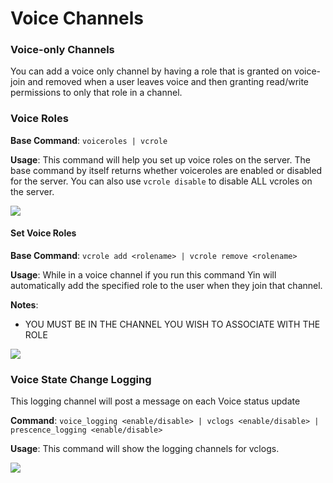# Voice Channels

### Voice-only Channels
You can add a voice only channel by having a role that is granted on voice-join and removed when a user leaves voice and then granting read/write permissions to only that role in a channel.

### Voice Roles
**Base Command**: `voiceroles | vcrole`

**Usage**: This command will help you set up voice roles on the server. The base command by itself returns whether voiceroles are enabled or disabled for the server. You can also use `vcrole disable` to disable ALL vcroles on the server.

 <img src="../../images/Voice/vcrole_base.png"/> 

#### Set Voice Roles
**Base Command**: `vcrole add <rolename> | vcrole remove <rolename>`

**Usage**: While in a voice channel if you run this command Yin will automatically add the specified role to the user when they join that channel.

**Notes**:

 - YOU MUST BE IN THE CHANNEL YOU WISH TO ASSOCIATE WITH THE ROLE

 <img src="../../images/Voice/vcrole_add.png"/> 

### Voice State Change Logging
This logging channel will post a message on each Voice status update

**Command**: `voice_logging <enable/disable> | vclogs <enable/disable> | prescence_logging <enable/disable> `

**Usage**: This command will show the logging channels for vclogs.

<img src="../../images/Voice/vclogs_example.png"/>